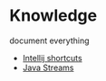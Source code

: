 # Knowledge

document everything

* [Intellij shortcuts](intellij-shortcuts.md)
* [Java Streams](java-streams.md)
